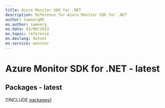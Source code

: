 ```yaml
---
title: Azure Monitor SDK for .NET
description: Reference for Azure Monitor SDK for .NET
author: SameergMS
ms.author: sameerg
ms.data: 03/08/2023
ms.topic: reference
ms.devlang: dotnet
ms.service: monitor
---
```

# Azure Monitor SDK for .NET - latest
## Packages - latest
[!INCLUDE [packages](monitor-index.md)]